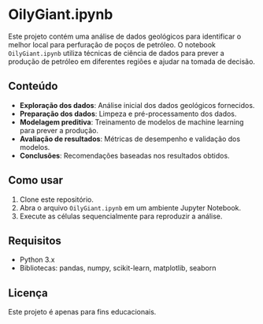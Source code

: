 # OilyGiant.ipynb

Este projeto contém uma análise de dados geológicos para identificar o melhor local para perfuração de poços de petróleo. O notebook `OilyGiant.ipynb` utiliza técnicas de ciência de dados para prever a produção de petróleo em diferentes regiões e ajudar na tomada de decisão.

## Conteúdo

- **Exploração dos dados**: Análise inicial dos dados geológicos fornecidos.
- **Preparação dos dados**: Limpeza e pré-processamento dos dados.
- **Modelagem preditiva**: Treinamento de modelos de machine learning para prever a produção.
- **Avaliação de resultados**: Métricas de desempenho e validação dos modelos.
- **Conclusões**: Recomendações baseadas nos resultados obtidos.

## Como usar

1. Clone este repositório.
2. Abra o arquivo `OilyGiant.ipynb` em um ambiente Jupyter Notebook.
3. Execute as células sequencialmente para reproduzir a análise.

## Requisitos

- Python 3.x
- Bibliotecas: pandas, numpy, scikit-learn, matplotlib, seaborn

## Licença

Este projeto é apenas para fins educacionais.
